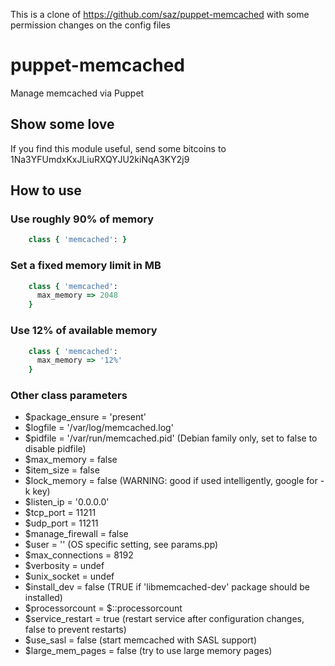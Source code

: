 This is a clone of https://github.com/saz/puppet-memcached with some permission changes on the config files

# puppet-memcached 

Manage memcached via Puppet

## Show some love
If you find this module useful, send some bitcoins to 1Na3YFUmdxKxJLiuRXQYJU2kiNqA3KY2j9

## How to use

### Use roughly 90% of memory

```ruby
    class { 'memcached': }
```

### Set a fixed memory limit in MB

```ruby
    class { 'memcached':
      max_memory => 2048
    }
```

### Use 12% of available memory

```ruby
    class { 'memcached':
      max_memory => '12%'
    }
```

### Other class parameters

* $package_ensure = 'present'
* $logfile = '/var/log/memcached.log'
* $pidfile = '/var/run/memcached.pid' (Debian family only, set to false to disable pidfile)
* $max_memory = false
* $item_size = false
* $lock_memory = false (WARNING: good if used intelligently, google for -k key)
* $listen_ip = '0.0.0.0'
* $tcp_port = 11211
* $udp_port = 11211
* $manage_firewall = false
* $user = '' (OS specific setting, see params.pp)
* $max_connections = 8192
* $verbosity = undef
* $unix_socket = undef
* $install_dev = false (TRUE if 'libmemcached-dev' package should be installed)
* $processorcount = $::processorcount
* $service_restart = true (restart service after configuration changes, false to prevent restarts)
* $use_sasl = false (start memcached with SASL support)
* $large_mem_pages = false (try to use large memory pages)
